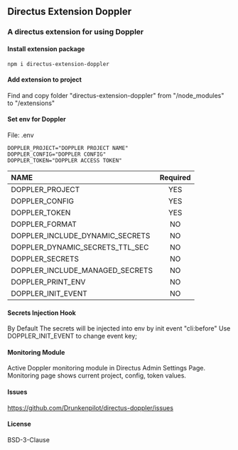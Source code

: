 ## Directus Extension Doppler
### A directus extension for using Doppler

#### Install extension package

```dotnetcli
npm i directus-extension-doppler
```

#### Add extension to project
Find and copy folder "directus-extension-doppler" from "/node_modules" to "/extensions"

#### Set env for Doppler
File: .env 
```dotnetcli
DOPPLER_PROJECT="DOPPLER PROJECT NAME"
DOPPLER_CONFIG="DOPPLER CONFIG"
DOPPLER_TOKEN="DOPPLER ACCESS TOKEN"
```
| NAME                            | Required |
| :------------------------------ | :------: |
| DOPPLER_PROJECT                 |   YES    |
| DOPPLER_CONFIG                  |   YES    |
| DOPPLER_TOKEN                   |   YES    |
| DOPPLER_FORMAT                  |    NO    |
| DOPPLER_INCLUDE_DYNAMIC_SECRETS |    NO    |
| DOPPLER_DYNAMIC_SECRETS_TTL_SEC |    NO    |
| DOPPLER_SECRETS                 |    NO    |
| DOPPLER_INCLUDE_MANAGED_SECRETS |    NO    |
| DOPPLER_PRINT_ENV               |    NO    |
| DOPPLER_INIT_EVENT              |    NO    |


#### Secrets Injection Hook
By Default The secrets will be injected into env by init event "cli:before"
Use DOPPLER_INIT_EVENT to change event key;

#### Monitoring Module
Active Doppler monitoring module in Directus Admin Settings Page.
Monitoring page shows current project, config, token values. 

#### Issues
https://github.com/Drunkenpilot/directus-doppler/issues

#### License
BSD-3-Clause